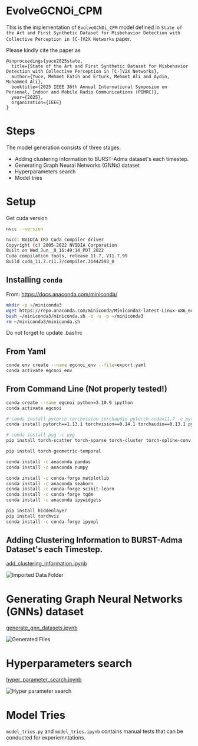 # EvolveGCNOi_CPM

This is the implementation of `EvolveGCNOi_CPM` model defined in
`State of the Art and First Synthetic Dataset for Misbehavior Detection with Collective Perception in [C-]V2X Networks`
paper.

Please kindly cite the paper as

```bibtext
@inproceedings{yuce2025state,
  title={State of the Art and First Synthetic Dataset for Misbehavior Detection with Collective Perception in [C-]V2X Networks},
  author={Yuce, Mehmet Fatih and Erturk, Mehmet Ali and Aydin, Muhammed Ali},
  booktitle={2025 IEEE 36th Annual International Symposium on Personal, Indoor and Mobile Radio Communications (PIMRC)},
  year={2025},
  organization={IEEE} 
}
```

# Steps

The model generation consists of three stages.

- Adding clustering information to BURST-Adma dataset's each timestep.
- Generating Graph Neural Networks (GNNs) dataset
- Hyperparameters search
- Model tries

# Setup

Get cuda version

```bash
nvcc --version

nvcc: NVIDIA (R) Cuda compiler driver
Copyright (c) 2005-2022 NVIDIA Corporation
Built on Wed_Jun__8_16:49:14_PDT_2022
Cuda compilation tools, release 11.7, V11.7.99
Build cuda_11.7.r11.7/compiler.31442593_0
```

## Installing `conda`

From: https://docs.anaconda.com/miniconda/

```bash
mkdir -p ~/miniconda3
wget https://repo.anaconda.com/miniconda/Miniconda3-latest-Linux-x86_64.sh -O ~/miniconda3/miniconda.sh
bash ~/miniconda3/miniconda.sh -b -u -p ~/miniconda3
rm ~/miniconda3/miniconda.sh
```

Do not forget to update .bashrc

## From Yaml

```bash
conda env create --name egcnoi_env --file=export.yaml
conda activate egcnoi_env
```

## From Command Line (Not properly tested!)

```bash
conda create --name egcnoi python=3.10.9 ipython
conda activate egcnoi

# conda install pytorch torchvision torchaudio pytorch-cuda=11.7 -c pytorch -c nvidia
conda install pytorch==1.13.1 torchvision==0.14.1 torchaudio==0.13.1 pytorch-cuda=11.7 -c pytorch -c nvidia

# conda install pyg -c pyg
pip install torch-scatter torch-sparse torch-cluster torch-spline-conv torch-geometric -f https://data.pyg.org/whl/torch-1.13.1+cu117.html

pip install torch-geometric-temporal

conda install -c anaconda pandas
conda install -c anaconda numpy

conda install -c conda-forge matplotlib
conda install -c anaconda seaborn
conda install -c conda-forge scikit-learn
conda install -c conda-forge tqdm
conda install -c anaconda ipywidgets

pip install hiddenlayer
pip install torchviz
conda install -c conda-forge ipympl
```

## Adding Clustering Information to BURST-Adma Dataset's each Timestep.

[add_clustering_information.ipynb](./add_clustering_information.ipynb)

![Imported Data Folder](./docs/imported_data_folder.png)

# Generating Graph Neural Networks (GNNs) dataset

[generate_gnn_datasets.ipynb](./generate_gnn_datasets.ipynb)

![Generated Files](./docs/generated_files.png)

# Hyperparameters search

[hyper_parameter_search.ipynb](./hyper_parameter_search.ipynb)

![Hyper parameter search](./docs/hyper_parameter_search.png)

# Model Tries

`model_tries.py` and `model_tries.ipynb` contains manual tests that can be
conducted for experiemntations.
